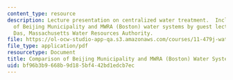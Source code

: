```yaml
---
content_type: resource
description: Lecture presentation on centralized water treatment.  Includes a comparison
  of Beijing Municipality and MWRA (Boston) water systems by guest lecturer Joshua
  Das, Massachusetts Water Resources Authority.
file: https://ol-ocw-studio-app-qa.s3.amazonaws.com/courses/11-479j-water-and-sanitation-infrastructure-in-developing-countries-spring-2007/bf96b3b9668b9d185bf442bd1edcb7ec_lect8_beijing.pdf
file_type: application/pdf
resourcetype: Document
title: Comparison of Beijing Municipality and MWRA (Boston) Water Systems
uid: bf96b3b9-668b-9d18-5bf4-42bd1edcb7ec
---
```

